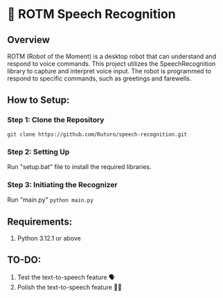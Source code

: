 # 🤖 ROTM Speech Recognition

## Overview
ROTM (Robot of the Moment) is a desktop robot that can understand and respond to voice commands. This project utilizes the SpeechRecognition library to capture and interpret voice input. The robot is programmed to respond to specific commands, such as greetings and farewells.

## How to Setup:

### Step 1: Clone the Repository
`git clone https://github.com/Ruturo/speech-recognition.git`

### Step 2: Setting Up
Run "setup.bat" file to install the required libraries.

### Step 3: Initiating the Recognizer
Run "main.py" `python main.py`

## Requirements:
1. Python 3.12.1 or above

## TO-DO:
1. Test the text-to-speech feature 🗣️
2. Polish the text-to-speech feature 🧼💬

